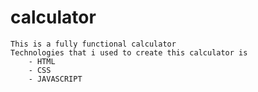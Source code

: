 # calculator 
    This is a fully functional calculator 
    Technologies that i used to create this calculator is 
        - HTML
        - CSS
        - JAVASCRIPT
        

 
